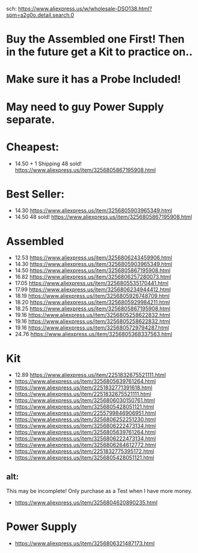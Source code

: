 sch: https://www.aliexpress.us/w/wholesale-DSO138.html?spm=a2g0o.detail.search.0

# **Buy the Assembled one First! Then in the future get a Kit to practice on..**
# Make sure it has a Probe Included!
# May need to guy Power Supply separate.

# Cheapest:
- 14.50 + 1 Shipping 48 sold! https://www.aliexpress.us/item/3256805867195908.html

# Best Seller:
- 14.30 https://www.aliexpress.us/item/3256805903965349.html
- 14.50 48 sold! https://www.aliexpress.us/item/3256805867195908.html

# Assembled
- 12.53 https://www.aliexpress.us/item/3256806243459906.html
- 14.30 https://www.aliexpress.us/item/3256805903965349.html
- 14.50 https://www.aliexpress.us/item/3256805867195908.html
- 16.82 https://www.aliexpress.us/item/3256806257280073.html
- 17.05 https://www.aliexpress.us/item/3256805535170441.html
- 17.99 https://www.aliexpress.us/item/3256806234944412.html
- 18.19 https://www.aliexpress.us/item/3256805926748709.html
- 18.20 https://www.aliexpress.us/item/3256805929984211.html
- 18.25 https://www.aliexpress.us/item/3256805867195908.html
- 19.16 https://www.aliexpress.us/item/3256805258622832.html
- 19.16 https://www.aliexpress.us/item/3256805258622832.html
- 19.16 https://www.aliexpress.us/item/3256805729794287.html
- 24.76 https://www.aliexpress.us/item/3256805368337563.html

# Kit
- 12.89 https://www.aliexpress.us/item/2251832675521111.html
- https://www.aliexpress.us/item/3256805639761264.html
- https://www.aliexpress.us/item/2251832771391618.html
- https://www.aliexpress.us/item/2251832675521111.html
- https://www.aliexpress.us/item/3256806030150761.html
- https://www.aliexpress.us/item/3256805428051121.html
- https://www.aliexpress.us/item/2255799846906951.html
- https://www.aliexpress.us/item/3256806252251230.html
- https://www.aliexpress.us/item/3256806222473134.html
- https://www.aliexpress.us/item/3256805639761264.html
- https://www.aliexpress.us/item/3256806222473134.html
- https://www.aliexpress.us/item/3256806264612772.html
- https://www.aliexpress.us/item/2251832775395172.html
- https://www.aliexpress.us/item/3256805428051121.html

## alt:
This may be incomplete! Only purchase as a Test when I have more money.
- https://www.aliexpress.us/item/3256804620890235.html

# Power Supply
- https://www.aliexpress.us/item/3256806321487173.html
